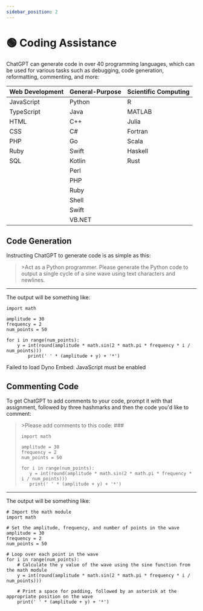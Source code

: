 ```yaml
---
sidebar_position: 2
---
```


# 🟢 Coding Assistance

ChatGPT can generate code in over 40 programming languages, which can be used for various tasks such as debugging, code generation, reformatting, commenting, and more:

| Web Development | General-Purpose | Scientific Computing |
| --------------- | --------------- | -------------------- |
| JavaScript      | Python          | R                    |
| TypeScript      | Java            | MATLAB               |
| HTML            | C++             | Julia                |
| CSS             | C#              | Fortran              |
| PHP             | Go              | Scala                |
| Ruby            | Swift           | Haskell              |
| SQL             | Kotlin          | Rust                 |
|                 | Perl            |                      |
|                 | PHP             |                      |
|                 | Ruby            |                      |
|                 | Shell           |                      |
|                 | Swift           |                      |
|                 | VB.NET          |                      |

## Code Generation
Instructing ChatGPT to generate code is as simple as this:

>\>Act as a Python programmer. Please generate the Python code to output a single cycle of a sine wave using text characters and newlines.

---
The output will be something like:
```
import math

amplitude = 30
frequency = 2
num_points = 50

for i in range(num_points):
    y = int(round(amplitude * math.sin(2 * math.pi * frequency * i / num_points)))
        print(' ' * (amplitude + y) + '*')
```

<div 
trydyno-embed="" 
openai-model="text-davinci-003" 
initial-prompt="Act as a Python programmer. Please generate the Python code to output a single cycle of a sine wave using text characters and newlines." 
initial-response="import math\n\namplitude = 10\nfrequency = 10\nnum_points = 100\n\nfor i in range(num_points):\n    y = int(round(amplitude * math.sin(2 * math.pi * frequency * i / num_points)))\n    print(' ' * (amplitude + y) + '*')\n" 
max-tokens="256" 
box-rows="3" 
model-temp="0.7" 
top-p="1">
    <noscript>Failed to load Dyno Embed: JavaScript must be enabled</noscript>
</div>

## Commenting Code
To get ChatGPT to add comments to your code, prompt it with that assignment, followed by three hashmarks and then the code you'd like to comment:

>\>Please add comments to this code:
>\#\#\#
>```
>import math
>
>amplitude = 30
>frequency = 2
>num_points = 50
>
>for i in range(num_points):
>    y = int(round(amplitude * math.sin(2 * math.pi * frequency * i / num_points)))
>    print(' ' * (amplitude + y) + '*')
>```
---
The output will be something like:
```
# Import the math module
import math

# Set the amplitude, frequency, and number of points in the wave
amplitude = 30
frequency = 2
num_points = 50

# Loop over each point in the wave
for i in range(num_points):
    # Calculate the y value of the wave using the sine function from the math module
    y = int(round(amplitude * math.sin(2 * math.pi * frequency * i / num_points)))
    
    # Print a space for padding, followed by an asterisk at the appropriate position on the wave
    print(' ' * (amplitude + y) + '*')
```
